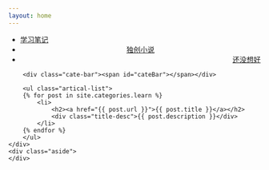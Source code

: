```yaml
---
layout: home
---
```


<div class="index-content learn">
    <div class="section">
        <ul class="artical-cate">
            <li class="on"><a href="/"><span>学习笔记</span></a></li>
            <li style="text-align:center"><a href="/fiction"><span>独创小说</span></a></li>
            <li style="text-align:right"><a href="/null"><span>还没想好</span></a></li>
        </ul>

        <div class="cate-bar"><span id="cateBar"></span></div>

        <ul class="artical-list">
        {% for post in site.categories.learn %}
            <li>
                <h2><a href="{{ post.url }}">{{ post.title }}</a></h2>
                <div class="title-desc">{{ post.description }}</div>
            </li>
        {% endfor %}
        </ul>
    </div>
    <div class="aside">
    </div>
</div>
